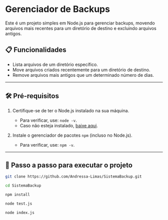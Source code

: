 # Gerenciador de Backups

Este é um projeto simples em Node.js para gerenciar backups, movendo arquivos mais recentes para um diretório de destino e excluindo arquivos antigos.

## 📋 Funcionalidades
- Lista arquivos de um diretório específico.
- Move arquivos criados recentemente para um diretório de destino.
- Remove arquivos mais antigos que um determinado número de dias.

---

## 🛠️ Pré-requisitos
1. Certifique-se de ter o Node.js instalado na sua máquina.  
   - Para verificar, use: `node -v`.
   - Caso não esteja instalado, [baixe aqui](https://nodejs.org).

2. Instale o gerenciador de pacotes `npm` (incluso no Node.js).  
   - Para verificar, use: `npm -v`.

---

## 🚀 Passo a passo para executar o projeto

```bash
git clone https://github.com/Andressa-Limas/SistemaBackup.git

cd SistemaBackup

npm install

node test.js

node index.js
```